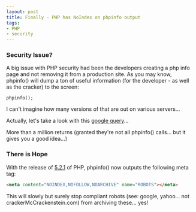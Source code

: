 ```yaml
---
layout: post
title: Finally - PHP has NoIndex on phpinfo output
tags:
- PHP
- security
---
```


### Security Issue?

A big issue with PHP security had been the developers creating a php info page and not removing it from a production site.  As you may know, phpinfo() will dump a ton of useful information (for the developer - as well as the cracker) to the screen:

```php?start_inline=1
phpinfo();
```


I can't imagine how many versions of that are out on various servers...

Actually, let's take a look with this [google query](http://www.google.com/search?q=phpinfo&btnG=Search&hl=en&client=firefox-a&rls=org.mozilla%3Aen-US%3Aofficial&hs=su2&sa=2)...

More than a million returns (granted they're not all phpinfo() calls... but it gives you a good idea...)

### There is Hope

With the release of [5.2.1](http://php.net/ChangeLog-5.php#5.2.1) of PHP, phpinfo() now outputs the following meta tag:

```html
<meta content="NOINDEX,NOFOLLOW,NOARCHIVE" name="ROBOTS"></meta>
```

This will slowly but surely stop compliant robots (see: google, yahoo... not crackerMcCrackenstein.com) from archiving these... yes!
